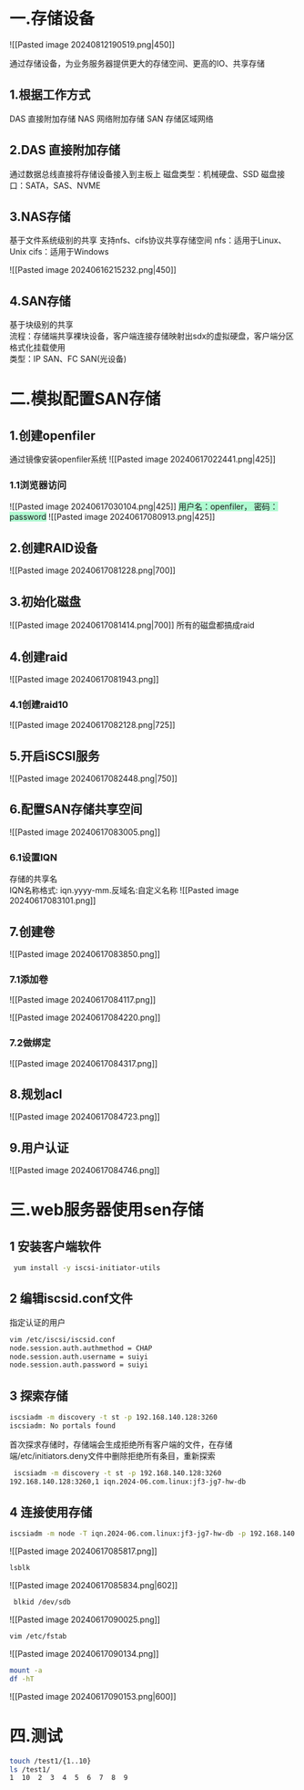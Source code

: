 
# 一.存储设备
![[Pasted image 20240812190519.png|450]]

通过存储设备，为业务服务器提供更大的存储空间、更高的IO、共享存储
## 1.根据工作方式
DAS 直接附加存储
NAS 网络附加存储
SAN 存储区域网络
## 2.DAS 直接附加存储
通过数据总线直接将存储设备接入到主板上
磁盘类型：机械硬盘、SSD
磁盘接口：SATA，SAS、NVME
## 3.NAS存储
基于文件系统级别的共享
支持nfs、cifs协议共享存储空间
nfs：适用于Linux、Unix
cifs：适用于Windows

![[Pasted image 20240616215232.png|450]]
## 4.SAN存储
基于块级别的共享  
流程：存储端共享裸块设备，客户端连接存储映射出sdx的虚拟硬盘，客户端分区格式化挂载使用  
类型：IP SAN、FC SAN(光设备)
 
# 二.模拟配置SAN存储
## 1.创建openfiler
通过镜像安装openfiler系统
![[Pasted image 20240617022441.png|425]]
### 1.1浏览器访问
![[Pasted image 20240617030104.png|425]]
<span style="background:#affad1">用户名：openfiler， 密码：password</span>
![[Pasted image 20240617080913.png|425]]
## 2.创建RAID设备

![[Pasted image 20240617081228.png|700]]
## 3.初始化磁盘
![[Pasted image 20240617081414.png|700]]
所有的磁盘都搞成raid

## 4.创建raid
![[Pasted image 20240617081943.png]]

### 4.1创建raid10
![[Pasted image 20240617082128.png|725]]
## 5.开启iSCSI服务
![[Pasted image 20240617082448.png|750]]

## 6.配置SAN存储共享空间
![[Pasted image 20240617083005.png]]

### 6.1设置IQN
存储的共享名  
IQN名称格式: iqn.yyyy-mm.反域名:自定义名称
![[Pasted image 20240617083101.png]]

## 7.创建卷
![[Pasted image 20240617083850.png]]
### 7.1添加卷
![[Pasted image 20240617084117.png]]

![[Pasted image 20240617084220.png]]
### 7.2做绑定
![[Pasted image 20240617084317.png]]
## 8.规划acl
![[Pasted image 20240617084723.png]]
## 9.用户认证
![[Pasted image 20240617084746.png]]


# 三.web服务器使用sen存储

## 1 安装客户端软件
```bash
 yum install -y iscsi-initiator-utils 
```
## 2 编辑iscsid.conf文件
指定认证的用户
```bash
vim /etc/iscsi/iscsid.conf 
node.session.auth.authmethod = CHAP
node.session.auth.username = suiyi
node.session.auth.password = suiyi
```
## 3 探索存储
```bash
iscsiadm -m discovery -t st -p 192.168.140.128:3260 
iscsiadm: No portals found
```
首次探求存储时，存储端会生成拒绝所有客户端的文件，在存储端/etc/initiators.deny文件中删除拒绝所有条目，重新探索
```bash
 iscsiadm -m discovery -t st -p 192.168.140.128:3260 
192.168.140.128:3260,1 iqn.2024-06.com.linux:jf3-jg7-hw-db
```
## 4 连接使用存储
```bash
iscsiadm -m node -T iqn.2024-06.com.linux:jf3-jg7-hw-db -p 192.168.140.128:3260 -l
```
![[Pasted image 20240617085817.png]]
```bash
lsblk
```
![[Pasted image 20240617085834.png|602]]
```bash
 blkid /dev/sdb
```
 ![[Pasted image 20240617090025.png]]
```bash
vim /etc/fstab 
```
![[Pasted image 20240617090134.png]]
```bash
mount -a
df -hT
```
![[Pasted image 20240617090153.png|600]]
# 四.测试
```bash
touch /test1/{1..10}
ls /test1/
1  10  2  3  4  5  6  7  8  9
```


